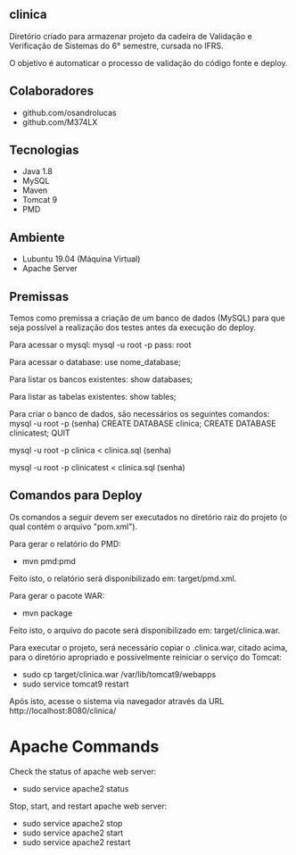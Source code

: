## clinica

Diretório criado para armazenar projeto da cadeira de Validação e Verificação de Sistemas do 6° semestre, cursada no IFRS.

O objetivo é automaticar o processo de validação do código fonte e deploy.

## Colaboradores
* github.com/osandrolucas
* github.com/M374LX

## Tecnologias
* Java 1.8
* MySQL
* Maven
* Tomcat 9
* PMD

## Ambiente
* Lubuntu 19.04 (Máquina Virtual)
* Apache Server

## Premissas
Temos como premissa a criação de um banco de dados (MySQL) para que seja possível a realização dos testes antes da execução do deploy.

Para acessar o mysql:
mysql -u root -p
pass: root

Para acessar o database:
use nome_database;

Para listar os bancos existentes:
show databases;

Para listar as tabelas existentes:
show tables;

Para criar o banco de dados, são necessários os seguintes comandos:
mysql -u root -p
(senha)
CREATE DATABASE clinica;
CREATE DATABASE clinicatest;
QUIT

mysql -u root -p clinica < clinica.sql
(senha)

mysql -u root -p clinicatest < clinica.sql
(senha)


## Comandos para Deploy
Os comandos a seguir devem ser executados no diretório raiz do projeto (o qual contém o arquivo "pom.xml").

Para gerar o relatório do PMD:
* mvn pmd:pmd

Feito isto, o relatório será disponibilizado em: target/pmd.xml.

Para gerar o pacote WAR:
* mvn package

Feito isto, o arquivo do pacote será disponibilizado em: target/clinica.war.

Para executar o projeto, será necessário copiar o .clinica.war, citado acima, para o diretório apropriado e possivelmente reiniciar o serviço do Tomcat:
* sudo cp target/clinica.war /var/lib/tomcat9/webapps
* sudo service tomcat9 restart

Após isto, acesse o sistema via navegador através da URL http://localhost:8080/clinica/

# Apache Commands

Check the status of apache web server: 
* sudo service apache2 status

Stop, start, and restart apache web server:
* sudo service apache2 stop
* sudo service apache2 start
* sudo service apache2 restart


